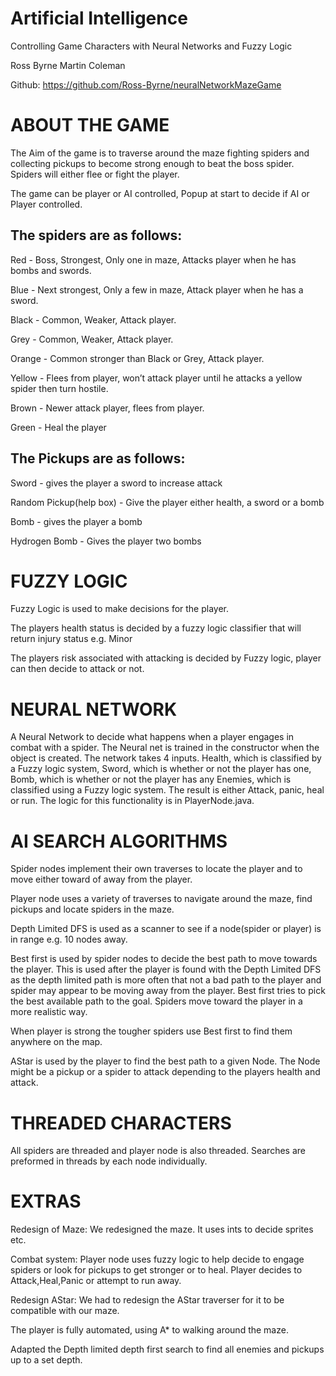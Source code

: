 
# Artificial Intelligence
Controlling Game Characters with Neural Networks and Fuzzy Logic

Ross Byrne
Martin Coleman 

Github:
https://github.com/Ross-Byrne/neuralNetworkMazeGame


# ABOUT THE GAME
The Aim of the game is to traverse around the maze fighting spiders and collecting pickups to 
become strong enough to beat the boss spider. Spiders will either flee or fight the player.

The game can be player or AI controlled, Popup at start to decide if AI or Player controlled.

## The spiders are as follows:
Red - Boss, Strongest, Only one in maze, Attacks player when he has bombs and swords.

Blue - Next strongest, Only a few in maze, Attack player when he has a sword.

Black - Common, Weaker, Attack player.

Grey - Common, Weaker, Attack player.

Orange - Common stronger than Black or Grey, Attack player.

Yellow - Flees from player, won’t attack player until he attacks a yellow spider then turn hostile.

Brown - Newer attack player, flees from player.

Green - Heal the player


## The Pickups are as follows:
Sword - gives the player a sword to increase attack

Random Pickup(help box) - Give the player either health, a sword or a bomb

Bomb - gives the player a bomb

Hydrogen Bomb - Gives the player two bombs


# FUZZY LOGIC
Fuzzy Logic is used to make decisions for the player.

The players health status is decided by a fuzzy logic classifier that will return injury status e.g. Minor

The players risk associated with attacking is decided by Fuzzy logic, player can then decide to attack or not.



# NEURAL NETWORK

 A Neural Network to decide what happens when a player
 engages in combat with a spider.
 The Neural net is trained in the constructor when the object is created.
 The network takes 4 inputs.
 Health, which is classified by a Fuzzy logic system,
 Sword, which is whether or not the player has one,
 Bomb, which is whether or not the player has any
 Enemies, which is classified using a Fuzzy logic system.
 The result is either Attack, panic, heal or run.
 The logic for this functionality is in PlayerNode.java.

# AI SEARCH ALGORITHMS
Spider nodes implement their own traverses to locate the player and to move either toward of away from the player.

Player node uses a variety of traverses to navigate around the maze, find pickups and locate spiders in the maze.

Depth Limited DFS is used as a scanner to see if a node(spider or player) is in range e.g. 10 nodes away.

Best first is used by spider nodes to decide the best path to move towards the player. 
This is used after the player is found with the Depth Limited DFS as the depth limited path is more often that not 
a bad path to the player and spider may appear to be moving away from the player. Best first tries to pick the 
best available path to the goal. Spiders move toward the player in a more realistic way.

When player is strong the tougher spiders use Best first to find them anywhere on the map.

AStar is used by the player to find the best path to a given Node. 
The Node might be a pickup or a spider to attack depending to the players health and attack.



# THREADED CHARACTERS

All spiders are threaded and player node is also threaded. 
Searches are preformed in threads by each node individually.

# EXTRAS
Redesign of Maze:
We redesigned the maze.
It uses ints to decide sprites etc.

Combat system:
Player node uses fuzzy logic to help decide to engage spiders or look for pickups to get stronger or to heal.
Player decides to Attack,Heal,Panic or attempt to run away.

Redesign AStar:
We had to redesign the AStar traverser for it to be compatible with our maze.

The player is fully automated, using A* to walking around the maze.

Adapted the Depth limited depth first search to find all enemies and pickups up to a set depth.







